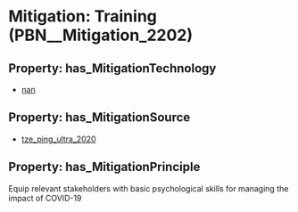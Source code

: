 # Mitigation: __Training__ (PBN__Mitigation_2202)

## Property: has_MitigationTechnology

* [nan](../Technology/PBN__Technology_22)

## Property: has_MitigationSource

* [tze_ping_ultra_2020](../Article/PBN__Article_258)

## Property: has_MitigationPrinciple

Equip relevant stakeholders with basic psychological skills for managing the impact of COVID-19

